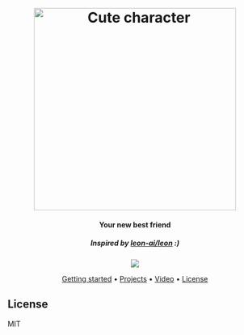 <h1 align="center">
  <br>
  <img src="https://i.imgur.com/Xz0DUXf.png" alt="Cute character" width="400">
  <br>
</h1>

<h4 align="center">Your new best friend</h4>
<h5 align="center">Inspired by <a href="https://github.com/leon-ai/leon">leon-ai/leon</a> :)</h5>

<p align="center">
  <a href="https://travis-ci.org/olivia-ai/olivia"><img src="https://travis-ci.org/olivia-ai/olivia.svg?branch=master"></a>
</p>

<p align="center">
  <a href="https://docs.olivia-ai.org">Getting started</a> •
  <a href="https://github.com/orgs/olivia-ai/projects">Projects</a> •
  <a href="https://www.youtube.com/watch?v=JmJZi9gmKvI">Video</a> •
  <a href="#license">License</a>
</p>

## License

MIT
